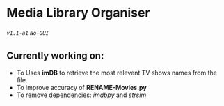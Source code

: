 # Media Library Organiser
###### `v1.1-a1` `No-GUI`  

## Currently working on:
* To Uses **imDB** to retrieve the most relevent TV shows names from the file.
* To improve accuracy of **RENAME-Movies.py**
* To remove dependencies: *imdbpy* and *strsim*
